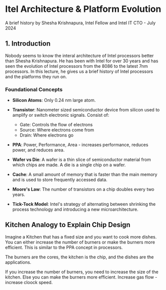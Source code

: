 # Itel Architecture & Platform Evolution
A brief history by Shesha Krishnapura, Intel Fellow and Intel IT CTO - July 2024

## 1. Introduction
Nobody seems to know the interal architecture of Intel processors better than Shesha Krishnapura. He has been with Intel for over 30 years and has seen the evolution of Intel processors from the 8086 to the latest 7nm processors. In this lecture, he gives us a brief history of Intel processors and the platforms they run on.

### Foundational Concepts
- **Silicon Atoms**: Only 0.24 nm large atom. 
- **Transistor**: 
Nanometer sized semiconductor device from silicon used to amplify or switch electronic signals.
Consist of:
    - Gate: Controls the flow of electrons
    - Source: Where electrons come from
    - Drain: Where electrons go
- **PPA**: Power, Performance, Area - increases performance, reduces power, and reduces area.
- **Wafer vs Die**: A wafer is a thin slice of semiconductor material from which chips are made. A die is a single chip on a wafer.
- **Cache**: A small amount of memory that is faster than the main memory and is used to store frequently accessed data.


- **Moore's Law**: The number of transistors on a chip doubles every two years.
- **Tick-Tock Model**: Intel's strategy of alternating between shrinking the process technology and introducing a new microarchitecture.


## Kitchen Analogy to Explain Chip Design
Imagine a Kitchen that has a fixed size and you want to cook more dishes. You can either increase the number of burners or make the burners more efficient. This is similar to the PPA concept in processors.

The burners are the cores, the kitchen is the chip, and the dishes are the applications. 

If you increase the number of burners, you need to increase the size of the kitchen. Else you can make the burners more efficient. Increase gas flow - increase cloock speed. 
